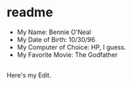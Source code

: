# readme

- My Name: Bennie O'Neal
- My Date of Birth: 10/30/96
- My Computer of Choice: HP, I guess.
- My Favorite Movie: The Godfather

##

Here's my Edit.
